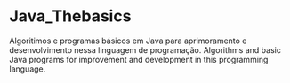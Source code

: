 # Java_Thebasics
Algoritimos e programas básicos em Java para aprimoramento e desenvolvimento nessa linguagem de programação.
Algorithms and basic Java programs for improvement and development in this programming language.
